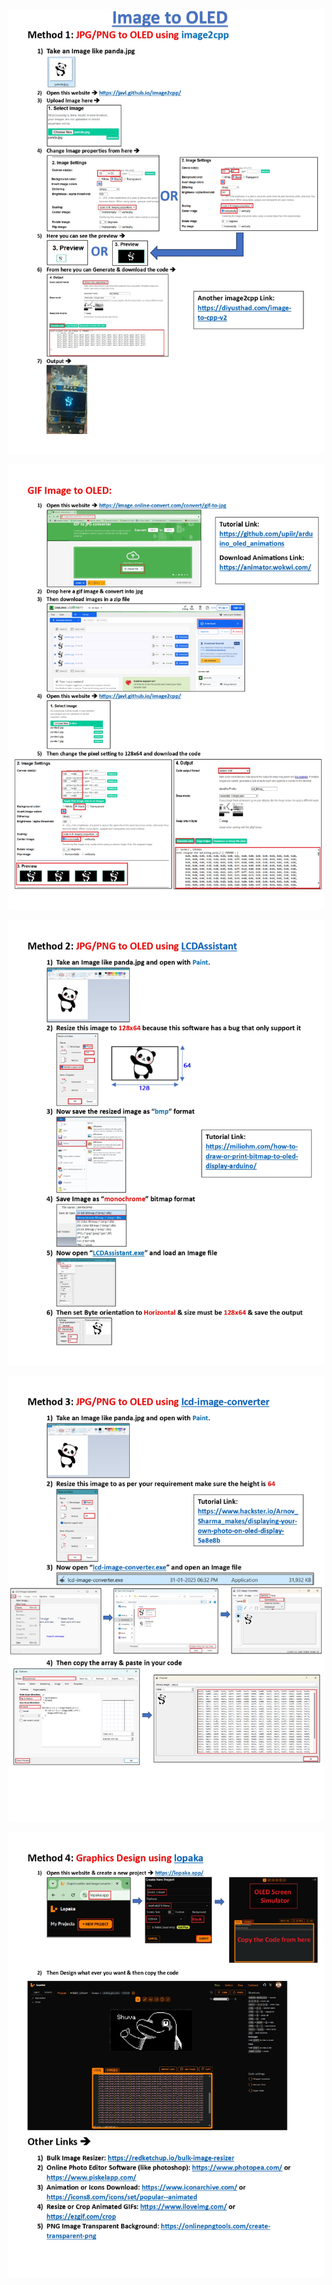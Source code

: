 <pre><img src="./images/Page_1.jpg"/></pre>
<pre><img src="./images/Page_2.jpg"/></pre>
<pre><img src="./images/Page_3.jpg"/></pre>
<pre><img src="./images/Page_4.jpg"/></pre>
<pre><img src="./images/Page_5.jpg"/></pre>
